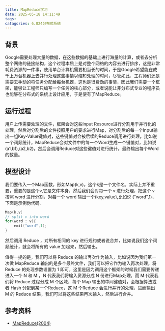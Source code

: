 ```yaml
---
title: MapReduce学习
date: 2025-05-18 14:11:49
tags:
catagories: 6.824分布式系统
---
```


## 背景
Google需要处理大量的数据，在这些数据的基础上进行海量的计算，或者去分析整个网络的链接结构，这个过程本质上是对整个网络的内容去进行排序，这是非常耗费资源的一件事，使用单台计算机需要相当长的时间，于是Google希望能在成千上万台机器上去并行处理这些事情以缩短处理的时间，尽管如此，工程师们还是需要去手动的将任务分配给每台机器，这也是很费劲的事情，因此我们需要一个框架，能够让工程师只编写一个任务的核心部分，或者说能让非分布式专业的程序员也能够在分布式的系统上设计应用，于是便有了MapReduce。

## 运行过程
用户上传需要处理的文件，框架会对这些Input Resource进行分割用于并行化的处理，然后对分割后的文件按照用户的要求进行Map，对分割后的每一个Input输出一组Key-Value键值对，这些键值对会被后续的Reduce调用进行处理，比如说一个词频统计，MapReduce会对文件中的每一个Word生成一个键值对，比如说(a1,b1),(a2,b2)，然后会调用Reduce对这些键值对进行统计，最终输出每个Word的数量。
## 模型设计
我们要传入一个Map函数，形如Map(k,v)，这个k是一个文件名，实际上并不重要，重要的是这个v,它是文件本身，然后我们会对每一个 v 进行处理，把这个 v 按照 word 进行分割，对每一个 word 输出一个(key,value),比如说 ("word",1)，下面是示例伪代码.
```cpp
Map(k,v)
// split v into word
for(word : v){
    emit("word",1);
}
```
然后调用 Reduce ，对所有相同的 key 进行规约或者说合并，比如说我们这个词频统计，就会将所有的 value 加起来，然后输出。

值得一提的是，我们可以将 Reduce 的输出再次作为输入，比如说因为我们第一次做 MapReduce 输出的是多个最终文件，我们可以把它作为输入再次处理，将 Reduce 的处理参数设置为 1 即可，这里是因为调用这个框架的时候我们需要传递进入一个 N 和 M ，N 代表我们将输入资源分成 N 份进行Map处理，而 M 代表我们将 Reduce 过程分成 M 个区域，每个 Map 输出的中间键值对，会根据算法或者 Hash 分配到某一个Reduce，这 M 个Reduce 会进行并行的处理，进而输出 M 的 Reduce 结果，我们可以将这些结果再次输入，然后进行合并。

## 参考资料
- [MapReduce(2004)](https://pdos.csail.mit.edu/6.824/papers/mapreduce.pdf)




